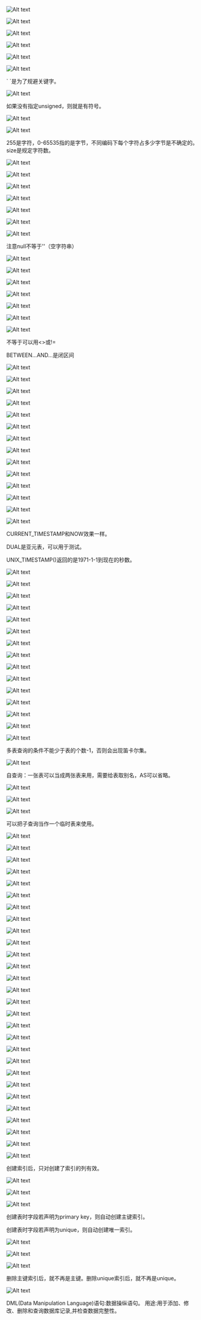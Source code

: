 ![Alt text](image/mysql/image.png)

![Alt text](image/mysql/image-1.png)

![Alt text](image/mysql/image-2.png)

![Alt text](image/mysql/image-3.png)

![Alt text](image/mysql/image-4.png)

![Alt text](image/mysql/image-5.png)

\` \`是为了规避关键字。

![Alt text](image/mysql/image-6.png)

如果没有指定unsigned，则就是有符号。

![Alt text](image/mysql/image-7.png)

![Alt text](image/mysql/image-8.png)

255是字符，0-65535指的是字节，不同编码下每个字符占多少字节是不确定的。size是规定字符数。

![Alt text](image/mysql/image-9.png)

![Alt text](image/mysql/image-10.png)

![Alt text](image/mysql/image-11.png)

![Alt text](image/mysql/image-12.png)

![Alt text](image/mysql/image-13.png)

![Alt text](image/mysql/image-14.png)

![Alt text](image/mysql/image-15.png)

注意null不等于''（空字符串）

![Alt text](image/mysql/image-16.png)

![Alt text](image/mysql/image-17.png)

![Alt text](image/mysql/image-18.png)

![Alt text](image/mysql/image-19.png)

![Alt text](image/mysql/image-20.png)

![Alt text](image/mysql/image-21.png)

![Alt text](image/mysql/image-22.png)

不等于可以用<>或!=

BETWEEN...AND...是闭区间

![Alt text](image/mysql/image-23.png)

![Alt text](image/mysql/image-24.png)

![Alt text](image/mysql/image-25.png)

![Alt text](image/mysql/image-26.png)

![Alt text](image/mysql/image-27.png)

![Alt text](image/mysql/image-28.png)

![Alt text](image/mysql/image-29.png)

![Alt text](image/mysql/image-30.png)

![Alt text](image/mysql/image-31.png)

![Alt text](image/mysql/image-32.png)

![Alt text](image/mysql/image-33.png)

![Alt text](image/mysql/image-34.png)

![Alt text](image/mysql/image-35.png)

![Alt text](image/mysql/image-36.png)

CURRENT_TIMESTAMP和NOW效果一样。

DUAL是亚元表，可以用于测试。

UNIX_TIMESTAMP()返回的是1971-1-1到现在的秒数。

![Alt text](image/mysql/image-37.png)

![Alt text](image/mysql/image-38.png)

![Alt text](image/mysql/image-39.png)

![Alt text](image/mysql/image-40.png)

![Alt text](image/mysql/image-41.png)

![Alt text](image/mysql/image-42.png)

![Alt text](image/mysql/image-43.png)

![Alt text](image/mysql/image-44.png)

![Alt text](image/mysql/image-45.png)

![Alt text](image/mysql/image-46.png)

![Alt text](image/mysql/image-47.png)

![Alt text](image/mysql/image-48.png)

![Alt text](image/mysql/image-49.png)

![Alt text](image/mysql/image-50.png)

![Alt text](image/mysql/image-51.png)

多表查询的条件不能少于表的个数-1，否则会出现笛卡尔集。

![Alt text](image/mysql/image-52.png)

自查询：一张表可以当成两张表来用，需要给表取别名，AS可以省略。

![Alt text](image/mysql/image-53.png)

![Alt text](image/mysql/image-54.png)

![Alt text](image/mysql/image-55.png)

可以把子查询当作一个临时表来使用。

![Alt text](image/mysql/image-56.png)

![Alt text](image/mysql/image-57.png)

![Alt text](image/mysql/image-58.png)

![Alt text](image/mysql/image-59.png)

![Alt text](image/mysql/image-60.png)

![Alt text](image/mysql/image-61.png)

![Alt text](image/mysql/image-62.png)

![Alt text](image/mysql/image-63.png)

![Alt text](image/mysql/image-64.png)

![Alt text](image/mysql/image-65.png)

![Alt text](image/mysql/image-66.png)

![Alt text](image/mysql/image-67.png)

![Alt text](image/mysql/image-68.png)

![Alt text](image/mysql/image-69.png)

![Alt text](image/mysql/image-70.png)

![Alt text](image/mysql/image-71.png)

![Alt text](image/mysql/image-72.png)

![Alt text](image/mysql/image-73.png)

![Alt text](image/mysql/image-74.png)

![Alt text](image/mysql/image-75.png)

![Alt text](image/mysql/image-76.png)

![Alt text](image/mysql/image-77.png)

![Alt text](image/mysql/image-78.png)

![Alt text](image/mysql/image-79.png)

![Alt text](image/mysql/image-80.png)

![Alt text](image/mysql/image-81.png)

![Alt text](image/mysql/image-82.png)

![Alt text](image/mysql/image-83.png)

创建索引后，只对创建了索引的列有效。

![Alt text](image/mysql/image-84.png)

![Alt text](image/mysql/image-85.png)

![Alt text](image/mysql/image-86.png)

创建表时字段若声明为primary key，则自动创建主键索引。

创建表时字段若声明为unique，则自动创建唯一索引。

![Alt text](image/mysql/image-87.png)

![Alt text](image/mysql/image-88.png)

![Alt text](image/mysql/image-89.png)

删除主键索引后，就不再是主键。删除unique索引后，就不再是unique。

![Alt text](image/mysql/image-90.png)

DML(Data Manipulation Language)语句:数据操纵语句。 用途:用于添加、修改、删除和查询数据库记录,并检查数据完整性。